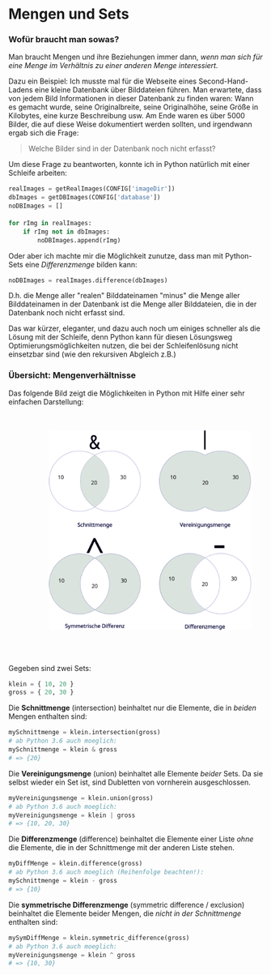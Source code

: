 # Mengen und Sets


### Wofür braucht man sowas?

Man braucht Mengen und ihre Beziehungen immer dann, *wenn man sich für eine
Menge im Verhältnis zu einer anderen Menge interessiert.*

Dazu ein Beispiel: Ich musste mal für die Webseite eines Second-Hand-Ladens
eine kleine Datenbank über Bilddateien führen. Man erwartete, dass von jedem
Bild Informationen in dieser Datenbank zu finden waren: Wann es gemacht wurde,
seine Originalbreite, seine Originalhöhe, seine Größe in Kilobytes, eine kurze
Beschreibung usw.  Am Ende waren es über 5000 Bilder, die auf diese Weise
dokumentiert werden sollten, und irgendwann ergab sich die Frage:

> Welche Bilder sind in der Datenbank noch nicht erfasst?

Um diese Frage zu beantworten, konnte ich in Python natürlich mit einer
Schleife arbeiten:

```py
realImages = getRealImages(CONFIG['imageDir'])
dbImages = getDBImages(CONFIG['database'])
noDBImages = []

for rImg in realImages:
    if rImg not in dbImages:
        noDBImages.append(rImg)

```

Oder aber ich machte mir die Möglichkeit zunutze, dass man mit Python-Sets eine *Differenzmenge* bilden kann:

```py
noDBImages = realImages.difference(dbImages)
```

D.h. die Menge aller "realen" Bilddateinamen "minus" die Menge aller
Bilddateinamen in der Datenbank ist die Menge aller Bilddateien, die in der
Datenbank noch nicht erfasst sind.

Das war kürzer, eleganter, und dazu auch noch um einiges schneller als die
Lösung mit der Schleife, denn Python kann für diesen Lösungsweg
Optimierungsmöglichkeiten nutzen, die bei der Schleifenlösung nicht einsetzbar
sind (wie den rekursiven Abgleich z.B.)



### Übersicht: Mengenverhältnisse

Das folgende Bild zeigt die Möglichkeiten in Python mit Hilfe einer sehr
einfachen Darstellung:

<p style="margin-left:5rem;margin-top:3rem;margin-bottom:4rem">
<img src="images/mengenlehre_mit_sets.svg" width=400>
</p>


Gegeben sind zwei Sets:

```py
klein = { 10, 20 }
gross = { 20, 30 }
```

Die **Schnittmenge** (intersection) beinhaltet nur die Elemente, die in
*beiden* Mengen enthalten sind:

```py
mySchnittmenge = klein.intersection(gross)
# ab Python 3.6 auch moeglich:
mySchnittmenge = klein & gross
# => {20}
```

Die **Vereinigungsmenge** (union) beinhaltet alle Elemente *beider* Sets. Da
sie selbst wieder ein Set ist, sind Dubletten von vornherein ausgeschlossen.


```py 
myVereinigungsmenge = klein.union(gross)
# ab Python 3.6 auch moeglich:
myVereinigungsmenge = klein | gross
# => {10, 20, 30}
```

Die **Differenzmenge** (difference) beinhaltet die Elemente einer Liste *ohne*
die Elemente, die in der Schnittmenge mit der anderen Liste stehen.


```py
myDiffMenge = klein.difference(gross)
# ab Python 3.6 auch moeglich (Reihenfolge beachten!):
mySchnittmenge = klein - gross
# => {10}
```

Die **symmetrische Differenzmenge** (symmetric difference / exclusion) beinhaltet die Elemente beider Mengen, die *nicht in der Schnittmenge* enthalten sind:


```py 
mySymDiffMenge = klein.symmetric_difference(gross)
# ab Python 3.6 auch moeglich:
myVereinigungsmenge = klein ^ gross
# => {10, 30}
```

